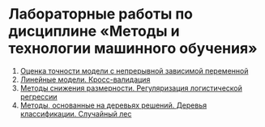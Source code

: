 # Лабораторные работы по дисциплине «Методы и технологии машинного обучения»

1. [Оценка точности модели с непрерывной зависимой переменной](https://github.com/realPointer/MiTMO/tree/main/lab1)
1. [Линейные модели. Кросс-валидация](https://github.com/realPointer/MiTMO/tree/main/lab2)
1. [Методы снижения размерности. Регуляризация логистической регрессии](https://github.com/realPointer/MiTMO/tree/main/lab3)
1. [Методы, основанные на деревьях решений. Деревья классификации. Случайный лес](https://github.com/realPointer/MiTMO/tree/main/lab4)
